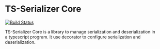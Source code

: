# TS-Serializer Core

[![Build Status](https://travis-ci.org/ts-serializer/core.svg?branch=develop)](https://travis-ci.org/ts-serializer/core)

TS-Serializer Core is a library to manage serialization and deserialization in a typescript program. It use decorator to configure serialization and deserialization.